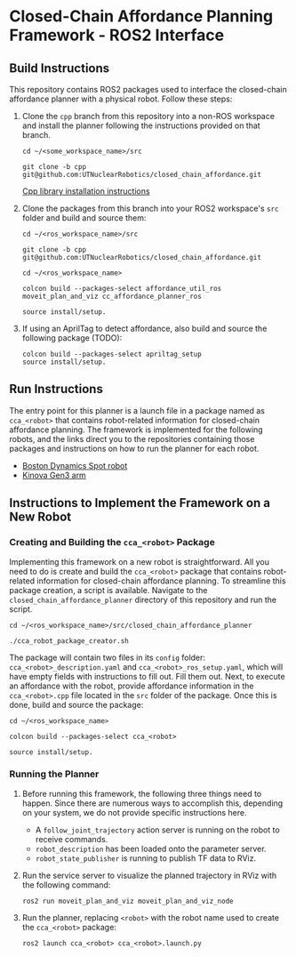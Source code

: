 # Closed-Chain Affordance Planning Framework - ROS2 Interface

## Build Instructions
This repository contains ROS2 packages used to interface the closed-chain affordance planner with a physical robot. Follow these steps:

1. Clone the `cpp` branch from this repository into a non-ROS workspace and install the planner following the instructions provided on that branch.
   ```
   cd ~/<some_workspace_name>/src
   ```
   ```
   git clone -b cpp git@github.com:UTNuclearRobotics/closed_chain_affordance.git
   ```
   [Cpp library installation instructions](https://github.com/UTNuclearRobotics/closed_chain_affordance/tree/cpp)

2. Clone the packages from this branch into your ROS2 workspace's `src` folder and build and source them:
   ```
   cd ~/<ros_workspace_name>/src
   ```
   ```
   git clone -b cpp git@github.com:UTNuclearRobotics/closed_chain_affordance.git
   ```
   ```
   cd ~/<ros_workspace_name>
   ```
   ```
   colcon build --packages-select affordance_util_ros moveit_plan_and_viz cc_affordance_planner_ros
   ```
   ```
   source install/setup.
   ```

3. If using an AprilTag to detect affordance, also build and source the following package (TODO):
   ```
   colcon build --packages-select apriltag_setup
   source install/setup.
   ```

## Run Instructions
The entry point for this planner is a launch file in a package named as `cca_<robot>` that contains robot-related information for closed-chain affordance planning. The framework is implemented for the following robots, and the links direct you to the repositories containing those packages and instructions on how to run the planner for each robot.
   - [Boston Dynamics Spot robot]()
   - [Kinova Gen3 arm]()

## Instructions to Implement the Framework on a New Robot

### Creating and Building the `cca_<robot>` Package

Implementing this framework on a new robot is straightforward. All you need to do is create and build the `cca_<robot>` package that contains robot-related information for closed-chain affordance planning. To streamline this package creation, a  script is available. Navigate to the `closed_chain_affordance_planner` directory of this repository and run the script.
   ```
   cd ~/<ros_workspace_name>/src/closed_chain_affordance_planner
   ```
   ```
   ./cca_robot_package_creator.sh
   ```

The package will contain two files in its `config` folder: `cca_<robot>_description.yaml` and `cca_<robot>_ros_setup.yaml`, which will have empty fields with instructions to fill out. Fill them out. Next, to execute an affordance with the robot, provide affordance information in the `cca_<robot>.cpp` file located in the `src` folder of the package. Once this is done, build and source the package:
   ```
   cd ~/<ros_workspace_name>
   ```
   ```
   colcon build --packages-select cca_<robot>
   ```
   ```
   source install/setup.
   ```

### Running the Planner

1. Before running this framework, the following three things need to happen. Since there are numerous ways to accomplish this, depending on your system, we do not provide specific instructions here.
   - A `follow_joint_trajectory` action server is running on the robot to receive commands.
   - `robot_description` has been loaded onto the parameter server.
   - `robot_state_publisher` is running to publish TF data to RViz.

2. Run the service server to visualize the planned trajectory in RViz with the following command:
   ```
   ros2 run moveit_plan_and_viz moveit_plan_and_viz_node
   ```

3. Run the planner, replacing `<robot>` with the robot name used to create the `cca_<robot>` package:
   ```
   ros2 launch cca_<robot> cca_<robot>.launch.py
   ```
